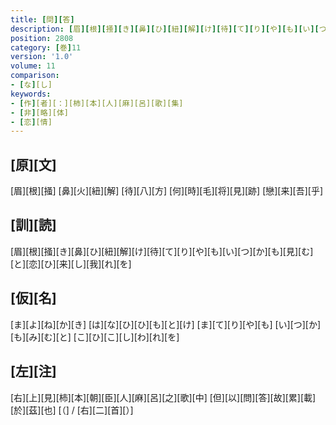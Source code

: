 ```yaml
---
title: [問][答]
description: [眉][根][掻][き][鼻][ひ][紐][解][け][待][て][り][や][も][い][つ][か][も][見][む][と][恋][ひ][来][し][我][れ][を]
position: 2808
category: [巻]11
version: '1.0'
volume: 11
comparison:
- [な][し]
keywords:
- [作][者][：][柿][本][人][麻][呂][歌][集]
- [非][略][体]
- [恋][情]
---
```


## [原][文]

[眉][根][掻] [鼻][火][紐][解] [待][八][方] [何][時][毛][将][見][跡] [戀][来][吾][乎]

## [訓][読]

[眉][根][掻][き][鼻][ひ][紐][解][け][待][て][り][や][も][い][つ][か][も][見][む][と][恋][ひ][来][し][我][れ][を]

## [仮][名]

[ま][よ][ね][か][き] [は][な][ひ][ひ][も][と][け] [ま][て][り][や][も] [い][つ][か][も][み][む][と] [こ][ひ][こ][し][わ][れ][を]

## [左][注]

[右][上][見][柿][本][朝][臣][人][麻][呂][之][歌][中] [但][以][問][答][故][累][載][於][茲][也] [（] / [右][二][首][）]
